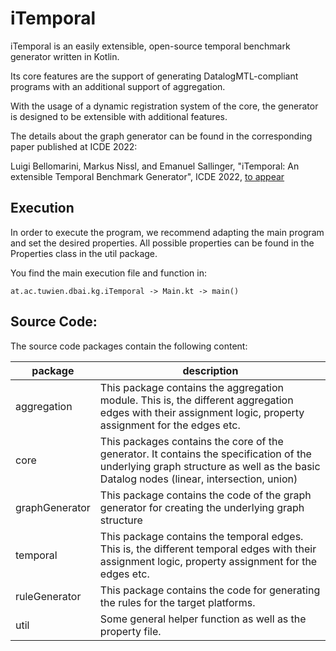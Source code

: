 # iTemporal 

iTemporal is an easily extensible, open-source temporal benchmark generator written in Kotlin.

Its core features are the support of generating DatalogMTL-compliant programs with an additional support of aggregation.

With the usage of a dynamic registration system of the core, the generator is designed to be extensible with additional features.

The details about the graph generator can be found in the corresponding paper published at ICDE 2022:

Luigi Bellomarini, Markus Nissl, and Emanuel Sallinger, "iTemporal: An extensible Temporal Benchmark Generator", ICDE 2022, [to appear](https://...)

## Execution 

In order to execute the program, we recommend adapting the main program and set the desired properties.
All possible properties can be found in the Properties class in the util package.

You find the main execution file and function in:
```
at.ac.tuwien.dbai.kg.iTemporal -> Main.kt -> main()
```
## Source Code:

The source code packages contain the following content:

| package | description |
|---------|-------------|
| aggregation | This package contains the aggregation module. This is, the different aggregation edges with their assignment logic, property assignment for the edges etc.   |
| core | This packages contains the core of the generator. It contains the specification of the underlying graph structure as well as the basic Datalog nodes (linear, intersection, union)   |
| graphGenerator | This package contains the code of the graph generator for creating the underlying graph structure |
| temporal | This package contains the temporal edges. This is, the different temporal edges with their assignment logic, property assignment for the edges etc. |
| ruleGenerator | This package contains the code for generating the rules for the target platforms. |
| util | Some general helper function as well as the property file. |

